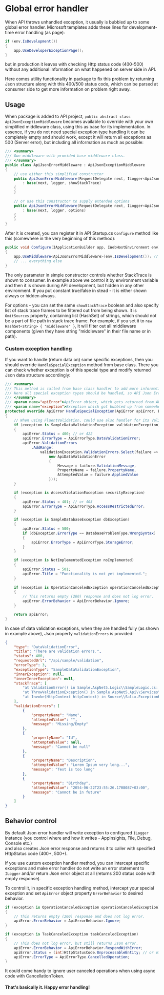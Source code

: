 # Global error handler
When API throws unhandled exception, it usually is bubbled up to some global error handler. Microsoft templates adds these lines for development-time error handling (as page):

```csharp
if (env.IsDevelopment())
{
    app.UseDeveloperExceptionPage();
}
```

but in production it  leaves with checking Http status code (400-500) without any additional information on what happened on server side in API.

Here comes utility functionality in package to fix this problem by returning Json structure along with this 400/500 status code, which can be parsed at consumer side to get more information on problem right away.

## Usage
When package is added to API project, `public abstract class ApiJsonExceptionMiddleware` becomes available to override with your own simplified middleware class, using this as base for its implementation. In essence, if you do not need special exception type handling it can be completely empty and should work, except it will return all exceptions as 500 (Server error), but including all information as much as possible:

```csharp
/// <summary>
/// Own middleware with provided base middleware class.
/// </summary>
public class ApiJsonErrorMiddleware : ApiJsonExceptionMiddleware
{
    // use either this simplified constructor
    public ApiJsonErrorMiddleware(RequestDelegate next, ILogger<ApiJsonExceptionMiddleware> logger, bool showStackTrace)
        : base(next, logger, showStackTrace)
    {
    }
    
    // or use this constructor to supply extended options
    public ApiJsonErrorMiddleware(RequestDelegate next, ILogger<ApiJsonExceptionMiddleware> logger, ApiJsonExceptionOptions options)
        : base(next, logger, options)
    {
    }
}
```

After it is created, you can register it in API Startup.cs `Configure` method like this (somewhere in the very beginning of this method):

```csharp
public void Configure(IApplicationBuilder app, IWebHostEnvironment env)
{
    app.UseMiddleware<ApiJsonErrorMiddleware>(env.IsDevelopment()); // simple constructor
    // ... everything else
}
```

The only parameter in simple constructor controls whether StackTrace is shown to consumer. In example above we control it by environment variable and then it is shown during API development, but hidden in any other environment. If you put constant true/false in stead - it is either shown always or hidden always.

For options - you can set the same `showStackTrace` boolean and also specify list of stack trace frames to be filtered out from being shown. It is `OmitSources` property, containing list (HashSet) of strings, which should not be a part of file path in stack trace frame.
For example, if you set it to `new HashSet<string> { "middleware" }`, it will filter out all middleware components (given they have string "middleware" in their file name or in path).

### Custom exception handling
If you want to handle (return data on) some specific exceptions, then you should override `HandleSpecialException` method from base class. There you can check whether exception is of this special type and modify returned Json data structure accordingly:

```csharp
/// <summary>
/// This method is called from base class handler to add more information to Json Error object.
/// Here all special exception types should be handled, so API Json Error returns appropriate data.
/// </summary>
/// <param name="apiError">ApiError object, which gets returned from API in case of exception/error. Provided by </param>
/// <param name="exception">Exception which got bubbled up from somewhere deep in API logic.</param>
protected override ApiError HandleSpecialException(ApiError apiError, Exception exception)
{
    // When using FluentValidation, could use also handler for its ValidationException in stead of this custom one
    if (exception is SampleDataValidationException validationException)
    {
        apiError.Status = 400; // or 422
        apiError.ErrorType = ApiErrorType.DataValidationError;
        apiError.ValidationErrors
            .AddRange(
                validationException.ValidationErrors.Select(failure =>
                    new ApiDataValidationError
                    {
                        Message = failure.ValidationMessage,
                        PropertyName = failure.PropertyName,
                        AttemptedValue = failure.AppliedValue
                    }));
    }

    if (exception is AccessViolationException securityException)
    {
        apiError.Status = 401; // or 403
        apiError.ErrorType = ApiErrorType.AccessRestrictedError;
    }

    if (exception is SampleDatabaseException dbException)
    {
        apiError.Status = 500;
        if (dbException.ErrorType == DatabaseProblemType.WrongSyntax)
        {
            apiError.ErrorType = ApiErrorType.StorageError;
        }
    }

    if (exception is NotImplementedException noImplemented)
    {
        apiError.Status = 501;
        apiError.Title = "Functionality is not yet implemented.";
    }
    
    if (exception is OperationCanceledException operationCanceledException)
    {
        // This returns empty (200) response and does not log error.
        apiError.ErrorBehavior = ApiErrorBehavior.Ignore;
    }

    return apiError;
}
```


In case of data validation exceptions, when they are handled fully (as shown in example above), Json property `validationErrors` is provided:

```json
{
    "type": "DataValidationError",
    "title": "There are validation errors.",
    "status": 400,
    "requestedUrl": "/api/sample/validation",
    "errorType": 3,
    "exceptionType": "SampleDataValidationException",
    "innerException": null,
    "innerInnerException": null,
    "stackTrace": [
        "at ValidationError() in Sample.AspNet5.Logic\\SampleLogic.cs: line 50",
        "at ThrowValidationException() in Sample.AspNet5.Api\\Services\\HomeController.cs: line 117",
        "at Invoke(HttpContext httpContext) in Source\\Salix.ExceptionHandling\\ApiJsonExceptionMiddleware.cs: line 56"
    ],
    "validationErrors": [
        {
            "propertyName": "Name",
            "attemptedValue": "",
            "message": "Missing/Empty"
        },
        {
            "propertyName": "Id",
            "attemptedValue": null,
            "message": "Cannot be null"
        },
        {
            "propertyName": "Description",
            "attemptedValue": "Lorem Ipsum very long...",
            "message": "Text is too long"
        },
        {
            "propertyName": "Birthday",
            "attemptedValue": "2054-06-22T23:55:26.1708087+03:00",
            "message": "Cannot be in future"
        }
    ]
}
```

## Behavior control
By default Json error handler will write exception to configured `ILogger` instance (you control where and how it writes - AppInsights, File, Debug, Console etc.)\
and also creates Json error response and returns it to caller with specified HttpStatus code (400+, 500+).

If you use custom exception handler method, you can intercept specific exceptions and make error handler do not write an error statement to `ILogger` and/or return Json error object at all (returns 200 status code with empty response).

To control it, in specific exception handling method, intercept your special exception and set `ApiError` object property `ErrorBehavior` to desired behavior.

```csharp
if (exception is OperationCanceledException operationCanceledException)
{
    // This returns empty (200) response and does not log error.
    apiError.ErrorBehavior = ApiErrorBehavior.Ignore;
}

if (exception is TaskCanceledException taskCanceledException)
{
    // This does not log error, but still returns Json error.
    apiError.ErrorBehavior = ApiErrorBehavior.RespondWithError;
    apiError.Status = (int)HttpStatusCode.UnprocessableEntity; // or other by your design
    apiError.ErrorType = ApiErrorType.CancelledOperation;
}
```

It could come handy to ignore user canceled operations when using async code with CancellationToken.

#### That's basically it. Happy error handling!